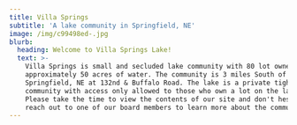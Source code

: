 ```yaml
---
title: Villa Springs
subtitle: 'A lake community in Springfield, NE'
image: /img/c99498ed-.jpg
blurb:
  heading: Welcome to Villa Springs Lake!
  text: >-
    Villa Springs is small and secluded lake community with 80 lot owners and
    approximately 50 acres of water. The community is 3 miles South of
    Springfield, NE at 132nd & Buffalo Road. The lake is a private tight-knit
    community with access only allowed to those who own a lot on the lake.
    Please take the time to view the contents of our site and don't hesitate to
    reach out to one of our board members to learn more about the community.
---
```


